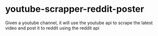 # youtube-scrapper-reddit-poster
Given a youtube channel, it will use the youtube api to scrape the latest video and post it to reddit using the reddit api
